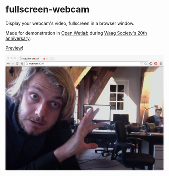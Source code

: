 # fullscreen-webcam

Display your webcam's video, fullscreen in a browser window.

Made for demonstration in [Open Wetlab](http://waag.org/en/lab/open-wetlab) during [Waag Society's 20th anniversary](http://waag.org/en/event/20-years-waag-society-codeculture).

[Preview](http://code.waag.org/fullscreen-webcam)!

![Screenshot](screenshot.png)
